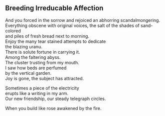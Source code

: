 Breeding Irreducable Affection
------------------------------
And you forced in the sorrow and rejoiced an abhorring scandalmongering. Everything obscene with original voices, the salt of the shades of sand-colored  
and piles of fresh bread next to morning.  
Enjoy the many tear stained attempts to dedicate  
the blazing uranu.  
There is solute fortune in carrying it.  
Among the faltering abyss.  
The cluster trusting from my mouth.  
I saw how beds are perfumed  
by the vertical garden.  
Joy is gone, the subject has attracted.  
  
Sometimes a piece of the electricity  
erupts like a writing in my arm.  
Our new friendship, our steady telegraph circles.  
  
When you build like rose awakened by the fire.  
